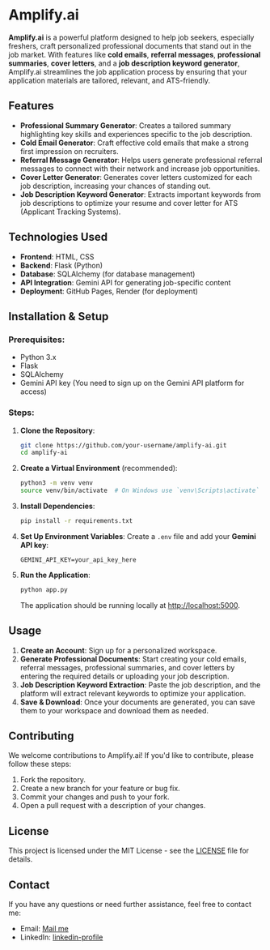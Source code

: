 
# **Amplify.ai**

**Amplify.ai** is a powerful platform designed to help job seekers, especially freshers, craft personalized professional documents that stand out in the job market. With features like **cold emails**, **referral messages**, **professional summaries**, **cover letters**, and a **job description keyword generator**, Amplify.ai streamlines the job application process by ensuring that your application materials are tailored, relevant, and ATS-friendly.

## **Features**
- **Professional Summary Generator**: Creates a tailored summary highlighting key skills and experiences specific to the job description.
- **Cold Email Generator**: Craft effective cold emails that make a strong first impression on recruiters.
- **Referral Message Generator**: Helps users generate professional referral messages to connect with their network and increase job opportunities.
- **Cover Letter Generator**: Generates cover letters customized for each job description, increasing your chances of standing out.
- **Job Description Keyword Generator**: Extracts important keywords from job descriptions to optimize your resume and cover letter for ATS (Applicant Tracking Systems).

## **Technologies Used**
- **Frontend**: HTML, CSS
- **Backend**: Flask (Python)
- **Database**: SQLAlchemy (for database management)
- **API Integration**: Gemini API for generating job-specific content
- **Deployment**: GitHub Pages, Render (for deployment)

## **Installation & Setup**

### Prerequisites:
- Python 3.x
- Flask
- SQLAlchemy
- Gemini API key (You need to sign up on the Gemini API platform for access)

### Steps:
1. **Clone the Repository**:
   ```bash
   git clone https://github.com/your-username/amplify-ai.git
   cd amplify-ai
   ```

2. **Create a Virtual Environment** (recommended):
   ```bash
   python3 -m venv venv
   source venv/bin/activate  # On Windows use `venv\Scripts\activate`
   ```

3. **Install Dependencies**:
   ```bash
   pip install -r requirements.txt
   ```

4. **Set Up Environment Variables**:
   Create a `.env` file and add your **Gemini API key**:
   ```
   GEMINI_API_KEY=your_api_key_here
   ```

5. **Run the Application**:
   ```bash
   python app.py
   ```

   The application should be running locally at [http://localhost:5000](http://localhost:5000).

## **Usage**

1. **Create an Account**: Sign up for a personalized workspace.
2. **Generate Professional Documents**: Start creating your cold emails, referral messages, professional summaries, and cover letters by entering the required details or uploading your job description.
3. **Job Description Keyword Extraction**: Paste the job description, and the platform will extract relevant keywords to optimize your application.
4. **Save & Download**: Once your documents are generated, you can save them to your workspace and download them as needed.

## **Contributing**

We welcome contributions to Amplify.ai! If you'd like to contribute, please follow these steps:

1. Fork the repository.
2. Create a new branch for your feature or bug fix.
3. Commit your changes and push to your fork.
4. Open a pull request with a description of your changes.

## **License**

This project is licensed under the MIT License - see the [LICENSE](LICENSE) file for details.

## **Contact**

If you have any questions or need further assistance, feel free to contact me:

- Email: [Mail me](mailto:iamnoboby40x@gmail.com)
- LinkedIn: [linkedin-profile](https://www.linkedin.com/in/karthik-b-475484259/)


